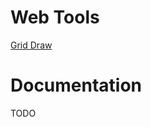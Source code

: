 # Web Tools

[Grid Draw](https://hegdahl.github.io/competitive-programming-tools/webtools/grid_draw)

# Documentation

TODO
